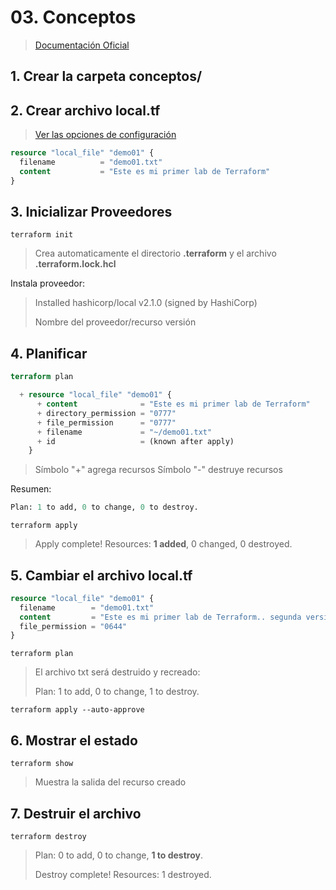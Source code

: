 # 03. Conceptos <!-- omit in TOC -->



> [Documentación Oficial](https://www.terraform.io/cli/commands)


## 1. Crear la carpeta conceptos/

## 2. Crear archivo local.tf

> [Ver las opciones de configuración](https://registry.terraform.io/providers/hashicorp/local/latest/docs/resources/file)


```tf
resource "local_file" "demo01" {
  filename          = "demo01.txt"
  content           = "Este es mi primer lab de Terraform"
}
```

## 3. Inicializar Proveedores

```vim
terraform init
```

> Crea automaticamente el directorio **.terraform** y el archivo **.terraform.lock.hcl**

Instala proveedor:
>  Installed hashicorp/local v2.1.0 (signed by HashiCorp)
>
> Nombre del proveedor/recurso versión

## 4. Planificar
```tf
terraform plan
```

```tf
  + resource "local_file" "demo01" {
      + content              = "Este es mi primer lab de Terraform"
      + directory_permission = "0777"
      + file_permission      = "0777"
      + filename             = "~/demo01.txt"
      + id                   = (known after apply)
    }
```
 > Símbolo "+" agrega recursos
 > Símbolo "-" destruye recursos

Resumen:

```tf
Plan: 1 to add, 0 to change, 0 to destroy.
```


```vim
terraform apply
```
> Apply complete! Resources: **1 added**, 0 changed, 0 destroyed.


## 5. Cambiar el archivo local.tf

```tf
resource "local_file" "demo01" {
  filename        = "demo01.txt"
  content         = "Este es mi primer lab de Terraform.. segunda versión"
  file_permission = "0644"
}
```

```vim
terraform plan
```

> El archivo txt será destruido y recreado:
>
> Plan: 1 to add, 0 to change, 1 to destroy.

```vim
terraform apply --auto-approve
```

## 6. Mostrar el estado

```vim
terraform show
```

> Muestra la salida del recurso creado

## 7. Destruir el archivo

```vim
terraform destroy
```
> Plan: 0 to add, 0 to change, **1 to destroy**.
>
> Destroy complete! Resources: 1 destroyed.
